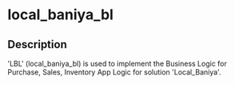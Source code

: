 # local_baniya_bl

## Description
'LBL' (local_baniya_bl) is used to implement the Business Logic for Purchase, Sales, Inventory App Logic for solution 'Local_Baniya'.
